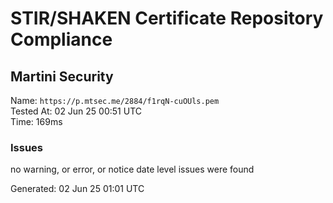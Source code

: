 # STIR/SHAKEN Certificate Repository Compliance

## Martini Security

Name: `https://p.mtsec.me/2884/f1rqN-cuOUls.pem`\
Tested At: 02 Jun 25 00:51 UTC\
Time: 169ms

### Issues

no warning, or error, or notice date level issues were found

Generated: 02 Jun 25 01:01 UTC